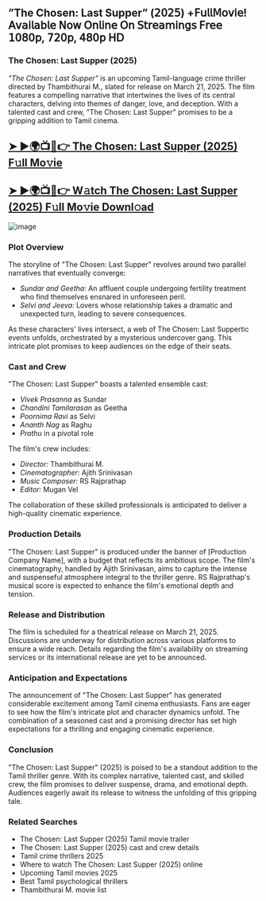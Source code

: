 ## ”The Chosen: Last Supper” (𝟤𝟢𝟤𝟧) +𝖥𝗎𝗅𝗅𝖬𝗈𝗏𝗂𝖾! 𝖠𝗏𝖺𝗂𝗅𝖺𝖻𝗅𝖾 𝖭𝗈𝗐 𝖮𝗇𝗅𝗂𝗇𝖾 𝖮𝗇 𝖲𝗍𝗋𝖾𝖺𝗆𝗂𝗇𝗀𝗌 𝖥𝗋𝖾𝖾 𝟣𝟢𝟪𝟢𝗉, 𝟩𝟤𝟢𝗉, 𝟦𝟪𝟢𝗉 𝖧𝖣


<h3>The Chosen: Last Supper (2025)</h3>

*"The Chosen: Last Supper"* is an upcoming Tamil-language crime thriller directed by Thambithurai M., slated for release on March 21, 2025. The film features a compelling narrative that intertwines the lives of its central characters, delving into themes of danger, love, and deception. With a talented cast and crew, "The Chosen: Last Supper" promises to be a gripping addition to Tamil cinema.  

##  [➤ ►🌍📺📱👉 The Chosen: Last Supper (2025) F𝚞ll Mo𝚟ie](https://cutt.ly/Brodv5wz)

## [➤ ►🌍📺📱👉 W𝚊tch The Chosen: Last Supper (2025) F𝚞ll Mo𝚟ie Downl𝚘ad](https://cutt.ly/Brodv5wz)

![image](https://image.tmdb.org/t/p/original/3uxYaKRvJzJt2dNRB0n9wRYnGdr.jpg)

### Plot Overview  
The storyline of "The Chosen: Last Supper" revolves around two parallel narratives that eventually converge:  

- *Sundar and Geetha:* An affluent couple undergoing fertility treatment who find themselves ensnared in unforeseen peril.  
- *Selvi and Jeeva:* Lovers whose relationship takes a dramatic and unexpected turn, leading to severe consequences.  

As these characters' lives intersect, a web of The Chosen: Last Suppertic events unfolds, orchestrated by a mysterious undercover gang. This intricate plot promises to keep audiences on the edge of their seats.  

### Cast and Crew  
"The Chosen: Last Supper" boasts a talented ensemble cast:  

- *Vivek Prasanna* as Sundar  
- *Chandini Tamilarasan* as Geetha  
- *Poornima Ravi* as Selvi  
- *Ananth Nag* as Raghu  
- *Prathu* in a pivotal role  

The film's crew includes:  

- *Director:* Thambithurai M.  
- *Cinematographer:* Ajith Srinivasan  
- *Music Composer:* RS Rajprathap  
- *Editor:* Mugan Vel  

The collaboration of these skilled professionals is anticipated to deliver a high-quality cinematic experience.  

### Production Details  
"The Chosen: Last Supper" is produced under the banner of [Production Company Name], with a budget that reflects its ambitious scope. The film's cinematography, handled by Ajith Srinivasan, aims to capture the intense and suspenseful atmosphere integral to the thriller genre. RS Rajprathap's musical score is expected to enhance the film's emotional depth and tension.  

### Release and Distribution  
The film is scheduled for a theatrical release on March 21, 2025. Discussions are underway for distribution across various platforms to ensure a wide reach. Details regarding the film's availability on streaming services or its international release are yet to be announced.  

### Anticipation and Expectations  
The announcement of "The Chosen: Last Supper" has generated considerable excitement among Tamil cinema enthusiasts. Fans are eager to see how the film's intricate plot and character dynamics unfold. The combination of a seasoned cast and a promising director has set high expectations for a thrilling and engaging cinematic experience.  

### Conclusion  
"The Chosen: Last Supper" (2025) is poised to be a standout addition to the Tamil thriller genre. With its complex narrative, talented cast, and skilled crew, the film promises to deliver suspense, drama, and emotional depth. Audiences eagerly await its release to witness the unfolding of this gripping tale.  

### Related Searches  
- The Chosen: Last Supper (2025) Tamil movie trailer  
- The Chosen: Last Supper (2025) cast and crew details  
- Tamil crime thrillers 2025  
- Where to watch The Chosen: Last Supper (2025) online  
- Upcoming Tamil movies 2025  
- Best Tamil psychological thrillers  
- Thambithurai M. movie list
